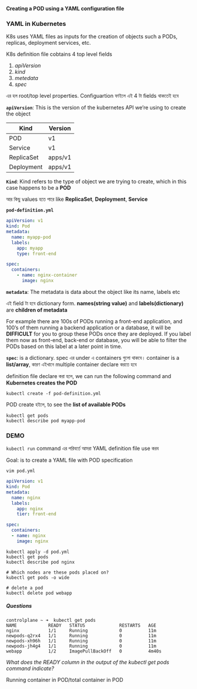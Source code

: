 **Creating a POD using a YAML configuration file**

### YAML in Kubernetes

K8s uses YAML files as inputs for the creation of objects such a PODs, replicas, deployment services, etc.

K8s definition file cobtains 4 top level fields

1. _apiVersion_
2. _kind_
3. _metedata_
4. _spec_

এর হল root/top level properties. Configuartion ফাইলে এই 4 টা fields থাকতেই হবে 

**`apiVersion`**: This is the version of the kubernetes API we’re using to create the object

| Kind  | Version |
| ------------- | ------------- |
| POD  | v1  |
| Service | v1  |
| ReplicaSet  | apps/v1  |
| Deployment | apps/v1  |


**`Kind`**: Kind refers to the type of object we are trying to create, which in this case happens to be a **POD**

আর কিছু values হতে পারে like **ReplicaSet**, **Deployment**, **Service**  

**`pod-definition.yml`**
```yml
apiVersion: v1
kind: Pod
metadata:
  name: myapp-pod
  labels:
    app: myapp
    type: front-end

spec:
  containers:
    - name: nginx-container
      image: nginx
```


**`metadata`**: The metadata is data about the object like its name, labels etc

এই field টা হবে dictionary form. **names(string value)** and **labels(dictionary)** are **children of metadata**

For example there are 100s of PODs running a front-end
application, and 100’s of them running a backend application or a database, it will be **DIFFICULT** for you to group these PODs once they are deployed. If you label them now as front-end, back-end or database, you will be able to filter the PODs based on this label at a later point in time.

**`spec`**: is a dictionary. spec এর under এ containers গুলো থাকবে। container is a **list/array**, কারণ এইখানে multiple container declare করতে হবে 

definition file declare করা হলে, we can run the following command and **Kubernetes creates the POD**

```shell
kubectl create -f pod-definition.yml
```

POD create হইলে, to see the **list of available PODs**

```shell
kubectl get pods
kubectl describe pod myapp-pod
```


### DEMO

`kubectl run` command এর পরিবর্তে আমরা YAML definition file use করব

Goal: is to create a YAML file with POD specification

```shell
vim pod.yml
```
```yml
apiVersion: v1
kind: Pod
metadata:
  name: nginx
  labels: 
    app: nginx
    tier: front-end

spec:
  containers:
  - name: nginx
    image: nginx
```
```shell
kubectl apply -d pod.yml
kubectl get pods
kubectl describe pod nginx

# Which nodes are these pods placed on?
kubectl get pods -o wide

# delete a pod
kubectl delete pod webapp
```

##### Questions

```shell
controlplane ~ ➜  kubectl get pods
NAME            READY   STATUS             RESTARTS   AGE
nginx           1/1     Running            0          11m
newpods-q2rx4   1/1     Running            0          11m
newpods-xh96h   1/1     Running            0          11m
newpods-jh4g4   1/1     Running            0          11m
webapp          1/2     ImagePullBackOff   0          4m40s
```

_What does the READY column in the output of the kubectl get pods command indicate?_

Running container in POD/total container in POD